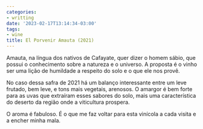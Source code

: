 ```yaml
---
categories:
- writting
date: '2023-02-17T13:14:34-03:00'
tags:
- wine
title: El Porvenir Amauta (2021)
---
```


Amauta, na língua dos nativos de Cafayate, quer dizer o homem sábio, que possui o conhecimento sobre a natureza e o universo. A proposta é o vinho ser uma lição de humildade a respeito do solo e o que ele nos provê.

No caso dessa safra de 2021 há um balanço interessante entre um leve frutado, bem leve, e tons mais vegetais, arenosos. O amargor é bem forte para as uvas que extraíram esses sabores do solo, mais uma característica do deserto da região onde a viticultura prospera.

O aroma é fabuloso. É o que me faz voltar para esta vinícola a cada visita e a encher minha mala.